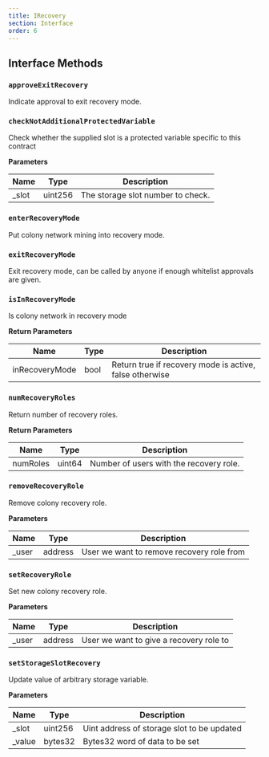 ```yaml
---
title: IRecovery
section: Interface
order: 6
---
```


  
## Interface Methods

### `approveExitRecovery`

Indicate approval to exit recovery mode.



### `checkNotAdditionalProtectedVariable`

Check whether the supplied slot is a protected variable specific to this contract

**Parameters**

|Name|Type|Description|
|---|---|---|
|_slot|uint256|The storage slot number to check.


### `enterRecoveryMode`

Put colony network mining into recovery mode.



### `exitRecoveryMode`

Exit recovery mode, can be called by anyone if enough whitelist approvals are given.



### `isInRecoveryMode`

Is colony network in recovery mode


**Return Parameters**

|Name|Type|Description|
|---|---|---|
|inRecoveryMode|bool|Return true if recovery mode is active, false otherwise

### `numRecoveryRoles`

Return number of recovery roles.


**Return Parameters**

|Name|Type|Description|
|---|---|---|
|numRoles|uint64|Number of users with the recovery role.

### `removeRecoveryRole`

Remove colony recovery role.

**Parameters**

|Name|Type|Description|
|---|---|---|
|_user|address|User we want to remove recovery role from


### `setRecoveryRole`

Set new colony recovery role.

**Parameters**

|Name|Type|Description|
|---|---|---|
|_user|address|User we want to give a recovery role to


### `setStorageSlotRecovery`

Update value of arbitrary storage variable.

**Parameters**

|Name|Type|Description|
|---|---|---|
|_slot|uint256|Uint address of storage slot to be updated
|_value|bytes32|Bytes32 word of data to be set